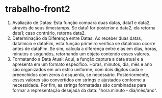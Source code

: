 # trabalho-front2
1.	Avaliação de Datas: Esta função compara duas datas, data1 e data2, através de seus timestamps. Se data1 for posterior a data2, ela retorna data1; caso contrário, retorna data2.
2.	Determinação da Diferença entre Datas: Ao receber duas datas, dataInicio e dataFim, esta função primeiro verifica se dataInicio ocorre antes de dataFim. Se sim, calcula a diferença entre elas em dias, horas, minutos e segundos, retornando um objeto contendo esses valores.
3.	Formatando a Data Atual: Aqui, a função captura a data atual e a apresenta em um formato específico. Horas, minutos, dia, mês e ano são organizados em um estilo uniforme, com dois dígitos cada e preenchidos com zeros à esquerda, se necessário. Posteriormente, esses valores são convertidos em strings e ajustados conforme a necessidade. Por fim, as strings formatadas são combinadas para formar a representação desejada da data: "hora:minuto - dia/mês/ano".

